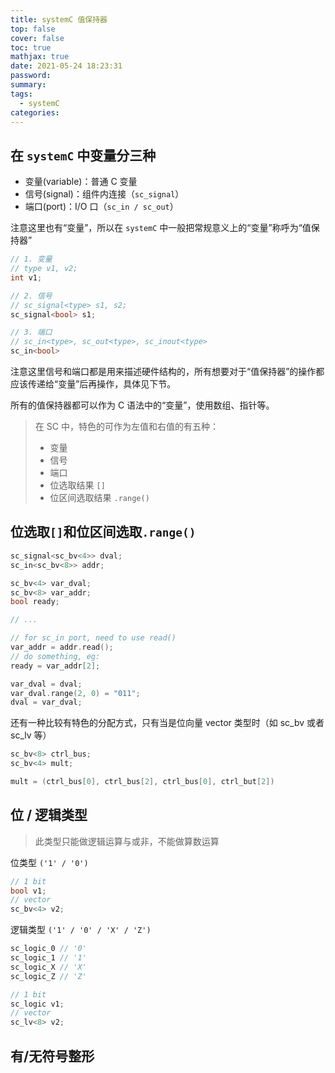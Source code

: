 ```yaml
---
title: systemC 值保持器
top: false
cover: false
toc: true
mathjax: true
date: 2021-05-24 18:23:31
password:
summary:
tags:
  - systemC
categories:
---
```


## 在 `systemC` 中变量分三种

- 变量(variable)：普通 C 变量
- 信号(signal)：组件内连接（`sc_signal`）
- 端口(port)：I/O 口（`sc_in / sc_out`）

注意这里也有“变量”，所以在 `systemC` 中一般把常规意义上的“变量”称呼为“值保持器”

```C++
// 1. 变量
// type v1, v2;
int v1;

// 2. 信号
// sc_signal<type> s1, s2;
sc_signal<bool> s1;

// 3. 端口
// sc_in<type>, sc_out<type>, sc_inout<type>
sc_in<bool>
```

注意这里信号和端口都是用来描述硬件结构的，所有想要对于“值保持器”的操作都应该传递给“变量”后再操作，具体见下节。

所有的值保持器都可以作为 C 语法中的“变量”，使用数组、指针等。

> 在 SC 中，特色的可作为左值和右值的有五种：
>
> - 变量
> - 信号
> - 端口
> - 位选取结果 `[]`
> - 位区间选取结果 `.range()`

## 位选取`[]`和位区间选取`.range()`

```c++
sc_signal<sc_bv<4>> dval;
sc_in<sc_bv<8>> addr;

sc_bv<4> var_dval;
sc_bv<8> var_addr;
bool ready;

// ...

// for sc_in port, need to use read()
var_addr = addr.read();
// do something, eg:
ready = var_addr[2];

var_dval = dval;
var_dval.range(2, 0) = "011";
dval = var_dval;
```

还有一种比较有特色的分配方式，只有当是位向量 vector 类型时（如 sc_bv 或者 sc_lv 等）

```c++
sc_bv<8> ctrl_bus;
sc_bv<4> mult;

mult = (ctrl_bus[0], ctrl_bus[2], ctrl_bus[0], ctrl_but[2])
```

## 位 / 逻辑类型

> 此类型只能做逻辑运算与或非，不能做算数运算

位类型 `('1' / '0')`

```c++
// 1 bit
bool v1;
// vector
sc_bv<4> v2;
```

逻辑类型 `('1' / '0' / 'X' / 'Z')`

```C++
sc_logic_0 // '0'
sc_logic_1 // '1'
sc_logic_X // 'X'
sc_logic_Z // 'Z'
```

```c++
// 1 bit
sc_logic v1;
// vector
sc_lv<8> v2;
```

## 有/无符号整形
